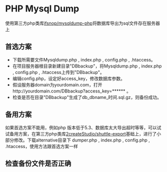# PHP Mysql Dump
使用第三方php类库[ifsnop/mysqldump-php](https://github.com/ifsnop/mysqldump-php)将数据库导出为sql文件存在服务器上

## 首选方案
- 下载所需要文件Mysqldump.php , index.php , config.php , .htaccess。
- 在项目服务器根目录新建目录"DBbackup"，将Mysqldump.php , index.php , config.php , .htaccess上传到"DBbackup"。
- 编辑config.php，设定好access_key，修改数据库参数。
- 假设服务器domain为yourdomain.com，打开http://yourdomain.com/DBbackup?access_key=****** 。
- 检查是否在目录"DBbackup"生成了db_dbname_时间.sql.gz，则备份成功。

## 备用方案
如果首选方案不能用，例如php 版本低于5.3、数据库太大导出超时等等，可以试试备用方案，在第三方php类库[2createStudio/shuttle-export](https://github.com/2createStudio/shuttle-export)基础上，进行了小部分修改。下载alternative目录下 dumper.php , index.php , config.php , .htaccess，使用方法跟首选方案一样

## 检查备份文件是否正确
